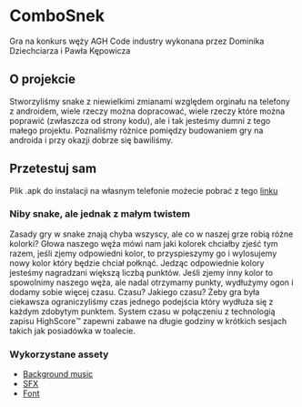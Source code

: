 # ComboSnek
Gra na konkurs węży AGH Code industry wykonana przez Dominika Dziechciarza i Pawła Kępowicza

## O projekcie
Stworzyliśmy snake z niewielkimi zmianami względem orginału na telefony z androidem, wiele rzeczy można dopracować, wiele rzeczy które można poprawić (zwłaszcza od strony kodu), ale i tak jesteśmy dumni z tego małego projektu. Poznaliśmy różnice pomiędzy budowaniem gry na androida i przy okazji dobrze się bawiliśmy.

## Przetestuj sam
Plik .apk do instalacji na własnym telefonie możecie pobrać z tego [linku](https://mega.nz/file/GxFSHSJb#zQ7H0asIw0mrmu6i3LI82Ups_ZeexIu1qkIwZMt_SdU)

### Niby snake, ale jednak z małym twistem
Zasady gry w snake znają chyba wszyscy, ale co w naszej grze robią różne kolorki? Głowa naszego węża mówi nam jaki kolorek chciałby zjeść tym razem, jeśli zjemy odpowiedni kolor, to przyspieszymy go i wylosujemy nowy kolor który będzie chciał połknąć. Jedząc odpowiednie kolory jesteśmy nagradzani większą liczbą punktów. Jeśli zjemy inny kolor to spowolnimy naszego węża, ale nadal otrzymamy punkty, wydłużymy ogon i dodamy sobie więcej czasu. Czasu? Jakiego czasu? Żeby gra była ciekawsza ograniczyliśmy czas jednego podejścia który wydłuża się z każdym zdobytym punktem. System czasu w połączeniu z technologią zapisu HighScore:tm: zapewni zabawe na długie godziny w krótkich sesjach takich jak posiadówka w toalecie.

### Wykorzystane assety
- [Background music](https://nicolemariet.itch.io/free-chiptune-song-galactik-funk)
- [SFX](https://jdwasabi.itch.io/8-bit-16-bit-sound-effects-pack)
- [Font](https://www.fontmirror.com/digital-numbers)
